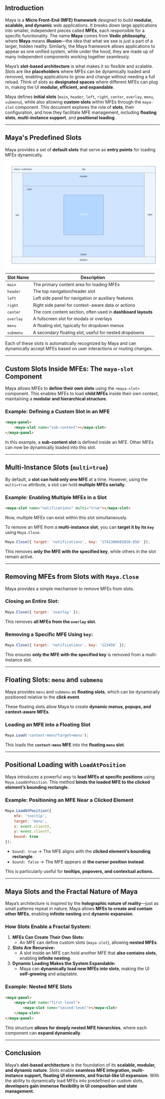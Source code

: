 ## Introduction
Maya is a **Micro Front-End (MFE) framework** designed to build **modular, scalable, and dynamic** web applications. It breaks down large applications into smaller, independent pieces called **MFEs**, each responsible for a specific functionality. The name **Maya** comes from **Vedic philosophy**, where **Maya** means **illusion**—the idea that what we see is just a part of a larger, hidden reality. Similarly, the Maya framework allows applications to appear as one unified system, while under the hood, they are made up of many independent components working together seamlessly. 

Maya’s **slot-based architecture** is what makes it so flexible and scalable. Slots are like **placeholders** where MFEs can be dynamically loaded and removed, enabling applications to grow and change without needing a full reload. Think of slots as **designated spaces** where different MFEs can plug in, making the UI **modular, efficient, and expandable**.

Maya defines **initial slots** (`main`, `header`, `left`, `right`, `center`, `overlay`, `menu`, `submenu`), while also allowing **custom slots** within MFEs through the `maya-slot` component. This document explores the role of **slots**, their configuration, and how they facilitate MFE management, including **floating slots**, **multi-instance support**, and **positional loading**.

---
## Maya's Predefined Slots
Maya provides a set of **default slots** that serve as **entry points** for loading MFEs dynamically.

![Maya Slots](maya-slot.png)

| **Slot Name** | **Description** |
|-------------|---------------|
| `main` | The primary content area for loading MFEs |
| `header` | The top navigation/header slot |
| `left` | Left side panel for navigation or auxiliary features |
| `right` | Right side panel for context-aware data or actions |
| `center` | The core content section, often used in **dashboard layouts** |
| `overlay` | A fullscreen slot for modals or overlays |
| `menu` | A floating slot, typically for dropdown menus |
| `submenu` | A secondary floating slot, useful for nested dropdowns |

Each of these slots is automatically recognized by Maya and can dynamically accept MFEs based on user interactions or routing changes.

---
## **Custom Slots Inside MFEs: The `maya-slot` Component**
Maya allows MFEs to **define their own slots** using the `<maya-slot>` component. This enables MFEs to load **child MFEs** inside their own context, maintaining a **modular and hierarchical structure**.

### **Example: Defining a Custom Slot in an MFE**
```html
<maya-panel>
    <maya-slot name="sub-content"></maya-slot>
</maya-panel>
```
In this example, a **sub-content slot** is defined inside an MFE. Other MFEs can now be dynamically loaded into this slot.

---
## **Multi-Instance Slots (`multi=true`)**
By default, a **slot can hold only one MFE** at a time. However, using the `multi=true` attribute, a slot can hold **multiple MFEs serially**.

### **Example: Enabling Multiple MFEs in a Slot**
```html
<maya-slot name="notifications" multi="true"></maya-slot>
```
Now, multiple MFEs can exist within this slot simultaneously. 

To remove an MFE from a **multi-instance slot**, you can **target it by its `key`** using `Maya.Close`.

```javascript
Maya.Close({ target: 'notifications', key: '1741386681020.856' });
```
This removes **only the MFE with the specified key**, while others in the slot remain active.

---
## **Removing MFEs from Slots with `Maya.Close`**
Maya provides a simple mechanism to remove MFEs from slots.

### **Closing an Entire Slot:**
```javascript
Maya.Close({ target: 'overlay' });
```
This removes **all MFEs from the `overlay` slot**.

### **Removing a Specific MFE Using `key`:**
```javascript
Maya.Close({ target: 'notifications', key: '123456' });
```
This ensures **only the MFE with the specified key** is removed from a multi-instance slot.

---
## **Floating Slots: `menu` and `submenu`**
Maya provides `menu` and `submenu` as **floating slots**, which can be dynamically positioned relative to the **click event**.

These floating slots allow Maya to create **dynamic menus, popups, and context-aware MFEs**.

### **Loading an MFE into a Floating Slot**
```javascript
Maya.Load('context-menu?target=menu');
```
This loads the **`context-menu` MFE** into the **floating `menu` slot**.

---
## **Positional Loading with `LoadAtPosition`**
Maya introduces a powerful way to **load MFEs at specific positions** using `Maya.LoadAtPosition`. This method **binds the loaded MFE to the clicked element’s bounding rectangle**.

### **Example: Positioning an MFE Near a Clicked Element**
```javascript
Maya.LoadAtPosition({
    mfe: 'tooltip', 
    target: 'menu', 
    x: event.clientX, 
    y: event.clientY, 
    bound: true
});
```
- `bound: true` → The MFE aligns with the **clicked element’s bounding rectangle**.
- `bound: false` → The MFE appears at **the cursor position instead**.

This is particularly useful for **tooltips, popovers, and contextual actions.**

---
## **Maya Slots and the Fractal Nature of Maya**
Maya’s architecture is inspired by the **holographic nature of reality**—just as small patterns repeat in nature, Maya allows **MFEs to create and contain other MFEs**, enabling **infinite nesting** and **dynamic expansion**.

### **How Slots Enable a Fractal System:**
1. **MFEs Can Create Their Own Slots:**
   - An MFE can define custom slots (`maya-slot`), allowing **nested MFEs**.
2. **Slots Are Recursive:**
   - A slot inside an MFE can hold another MFE that **also contains slots**, enabling **infinite nesting**.
3. **Dynamic Loading Makes the System Expandable:**
   - Maya can **dynamically load new MFEs into slots**, making the UI **self-growing** and adaptable.

### **Example: Nested MFE Slots**
```html
<maya-panel>
    <maya-slot name="first-level">
        <maya-slot name="second-level"></maya-slot>
    </maya-slot>
</maya-panel>
```
This structure **allows for deeply nested MFE hierarchies**, where each component can **expand dynamically**.

---
## **Conclusion**
Maya’s **slot-based architecture** is the foundation of its **scalable, modular, and dynamic nature**. Slots enable **seamless MFE integration, multi-instance support, floating UI elements, and fractal-like UI expansion**. With the ability to dynamically load MFEs into predefined or custom slots, **developers gain immense flexibility in UI composition and state management.**

